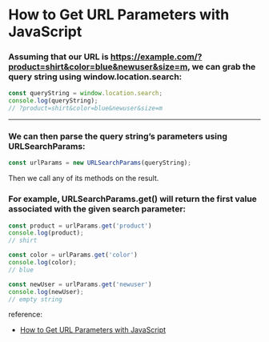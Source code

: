 How to Get URL Parameters with JavaScript
=========================================

### Assuming that our URL is https://example.com/?product=shirt&color=blue&newuser&size=m, we can grab the query string using window.location.search:
```js 
const queryString = window.location.search;
console.log(queryString);
// ?product=shirt&color=blue&newuser&size=m
```
---
### We can then parse the query string’s parameters using URLSearchParams:
```js 
const urlParams = new URLSearchParams(queryString);
```
Then we call any of its methods on the result.

### For example, URLSearchParams.get() will return the first value associated with the given search parameter:

```js 
const product = urlParams.get('product')
console.log(product);
// shirt

const color = urlParams.get('color')
console.log(color);
// blue

const newUser = urlParams.get('newuser')
console.log(newUser);
// empty string
```

reference:
* [How to Get URL Parameters with JavaScript](https://www.sitepoint.com/get-url-parameters-with-javascript/)
